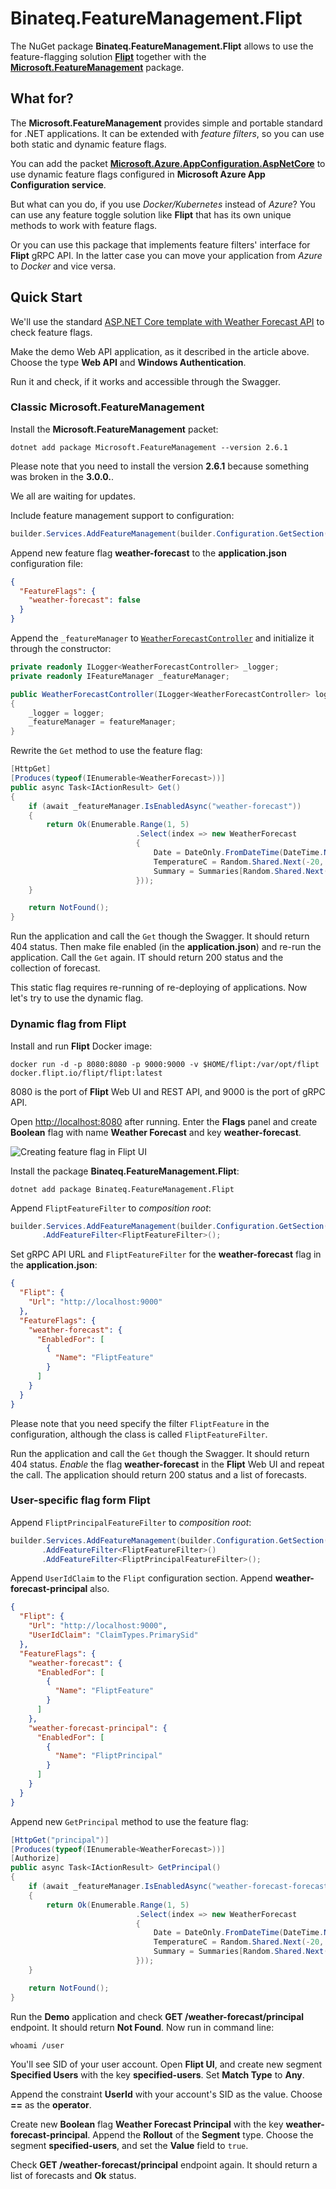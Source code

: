 # Binateq.FeatureManagement.Flipt

The NuGet package **Binateq.FeatureManagement.Flipt** allows to use the feature-flagging solution
[**Flipt**](https://www.flipt.io/) together with the
[**Microsoft.FeatureManagement**](https://www.nuget.org/packages/Microsoft.FeatureManagement/) package.

## What for?

The **Microsoft.FeatureManagement** provides simple and portable standard for .NET applications. It can be
extended with *feature filters*, so you can use both static and dynamic feature flags.

You can add the packet
[**Microsoft.Azure.AppConfiguration.AspNetCore**](https://www.nuget.org/packages/Microsoft.Azure.AppConfiguration.AspNetCore)
to use dynamic feature flags configured in __Microsoft Azure App Configuration service__.

But what can you do, if you use *Docker/Kubernetes* instead of *Azure*? You can use any feature toggle solution like
**Flipt** that has its own unique methods to work with feature flags.

Or you can use this package that implements feature filters' interface for **Flipt** gRPC API. In the latter case you
can move your application from *Azure* to *Docker* and vice versa.

## Quick Start

We'll use the standard
[ASP.NET Core template with Weather Forecast API](https://learn.microsoft.com/en-us/aspnet/core/tutorials/first-web-api)
to check feature flags.

Make the demo Web API application, as it described in the article above. Choose the type **Web API** and
**Windows Authentication**.

Run it and check, if it works and accessible through the Swagger.

### Classic Microsoft.FeatureManagement

Install the **Microsoft.FeatureManagement** packet:

```shell
dotnet add package Microsoft.FeatureManagement --version 2.6.1
```

Please note that you need to install the version **2.6.1** because something was broken in the **3.0.0.**.

We all are waiting for updates.

Include feature management support to configuration:

```c#
builder.Services.AddFeatureManagement(builder.Configuration.GetSection("FeatureFlags"));
```

Append new feature flag **weather-forecast** to the **application.json** configuration file:

```json
{
  "FeatureFlags": {
    "weather-forecast": false
  }
}
```

Append the `_featureManager` to 
[`WeatherForecastController`](https://github.com/dotnet/AspNetCore.Docs/blob/main/aspnetcore/tutorials/first-web-api/samples/3.0/TodoApi/Controllers/WeatherForecastController.cs)
and initialize it through the constructor:

```c#
private readonly ILogger<WeatherForecastController> _logger;
private readonly IFeatureManager _featureManager;

public WeatherForecastController(ILogger<WeatherForecastController> logger, IFeatureManager featureManager)
{
    _logger = logger;
    _featureManager = featureManager;
}
```

Rewrite the `Get` method to use the feature flag:

```c#
[HttpGet]
[Produces(typeof(IEnumerable<WeatherForecast>))]
public async Task<IActionResult> Get()
{
    if (await _featureManager.IsEnabledAsync("weather-forecast"))
    {
        return Ok(Enumerable.Range(1, 5)
                            .Select(index => new WeatherForecast
                            {
                                Date = DateOnly.FromDateTime(DateTime.Now.AddDays(index)),
                                TemperatureC = Random.Shared.Next(-20, 55),
                                Summary = Summaries[Random.Shared.Next(Summaries.Length)]
                            }));
    }

    return NotFound();
}
```

Run the application and call the `Get` though the Swagger. It should return 404 status.
Then make file enabled (in the **application.json**) and re-run the application.
Call the `Get` again. IT should return 200 status and the collection of forecast.

This static flag requires re-running of re-deploying of applications. Now let's try to use the dynamic flag.

### Dynamic flag from Flipt

Install and run **Flipt** Docker image:

```shell
docker run -d -p 8080:8080 -p 9000:9000 -v $HOME/flipt:/var/opt/flipt docker.flipt.io/flipt/flipt:latest
```

8080 is the port of **Flipt** Web UI and REST API, and 9000 is the port of gRPC API.

Open [http://localhost:8080](http://localhost:8080) after running. Enter the **Flags** panel and create
**Boolean** flag with name **Weather Forecast** and key **weather-forecast**.

![Creating feature flag in Flipt UI](https://github.com/binateq/feature-management/assets/10639110/e45094a0-64a6-4ba6-a23f-7c1661e279f0)

Install the package **Binateq.FeatureManagement.Flipt**:

```shell
dotnet add package Binateq.FeatureManagement.Flipt
```

Append `FliptFeatureFilter` to *composition root*:

```c#
builder.Services.AddFeatureManagement(builder.Configuration.GetSection("FeatureFlags"))
       .AddFeatureFilter<FliptFeatureFilter>();
```

Set gRPC API URL and `FliptFeatureFilter` for the **weather-forecast** flag in the **application.json**:

```json
{
  "Flipt": {
    "Url": "http://localhost:9000"
  },
  "FeatureFlags": {
    "weather-forecast": {
      "EnabledFor": [
        {
          "Name": "FliptFeature"
        }
      ]
    }
  }
}
```

Please note that you need specify the filter `FliptFeature` in the configuration, although the class is called
`FliptFeatureFilter`.

Run the application and call the `Get` though the Swagger. It should return 404 status.
*Enable* the flag **weather-forecast** in the **Flipt** Web UI and repeat the call.
The application should return 200 status and a list of forecasts.

### User-specific flag form Flipt

Append `FliptPrincipalFeatureFilter` to *composition root*:

```c#
builder.Services.AddFeatureManagement(builder.Configuration.GetSection("FeatureFlags"))
       .AddFeatureFilter<FliptFeatureFilter>()
       .AddFeatureFilter<FliptPrincipalFeatureFilter>();
```

Append `UserIdClaim` to the `Flipt` configuration section. Append **weather-forecast-principal** also.

```json
{
  "Flipt": {
    "Url": "http://localhost:9000",
    "UserIdClaim": "ClaimTypes.PrimarySid"
  },
  "FeatureFlags": {
    "weather-forecast": {
      "EnabledFor": [
        {
          "Name": "FliptFeature"
        }
      ]
    },
    "weather-forecast-principal": {
      "EnabledFor": [
        {
          "Name": "FliptPrincipal"
        }
      ]
    }
  }
}
```

Append new `GetPrincipal` method to use the feature flag:

```c#
[HttpGet("principal")]
[Produces(typeof(IEnumerable<WeatherForecast>))]
[Authorize]
public async Task<IActionResult> GetPrincipal()
{
    if (await _featureManager.IsEnabledAsync("weather-forecast-forecast", HttpContext.User))
    {
        return Ok(Enumerable.Range(1, 5)
                            .Select(index => new WeatherForecast
                            {
                                Date = DateOnly.FromDateTime(DateTime.Now.AddDays(index)),
                                TemperatureC = Random.Shared.Next(-20, 55),
                                Summary = Summaries[Random.Shared.Next(Summaries.Length)]
                            }));
    }

    return NotFound();
}
```

Run the **Demo** application and check **GET /weather-forecast/principal** endpoint. It should return **Not Found**.
Now run in command line:

```shell
whoami /user
```

You'll see SID of your user account. Open **Flipt UI**, and create new segment **Specified Users** with the key
**specified-users**. Set **Match Type** to **Any**.

Append the constraint **UserId** with your account's SID as the value. Choose **==** as the **operator**.

Create new **Boolean** flag **Weather Forecast Principal** with the key **weather-forecast-principal**. Append
the **Rollout** of the **Segment** type. Choose the segment **specified-users**, and set the **Value** field to `true`.

Check **GET /weather-forecast/principal** endpoint again. It should return a list of forecasts and **Ok** status.
